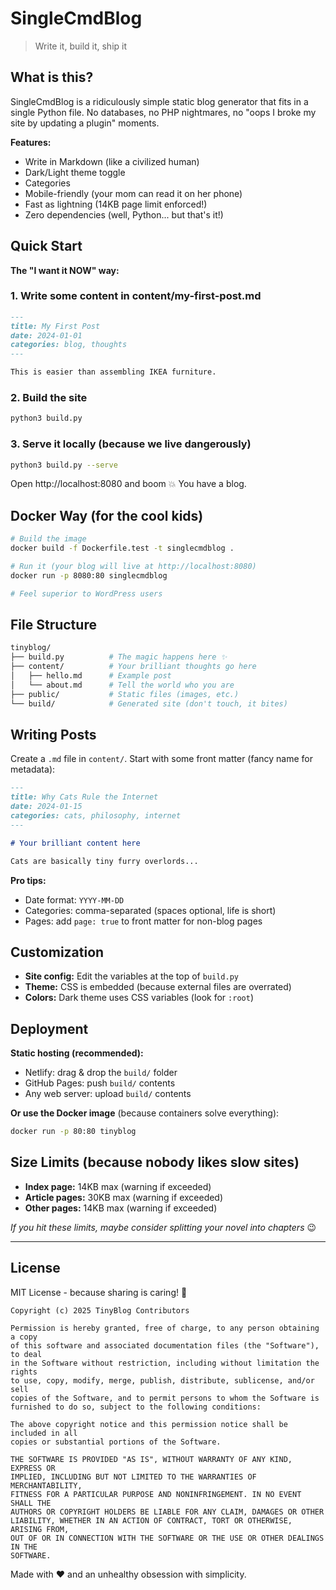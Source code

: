 # SingleCmdBlog

> Write it, build it, ship it

## What is this?

SingleCmdBlog is a ridiculously simple static blog generator that fits in a single Python file. No databases, no PHP nightmares, no "oops I broke my site by updating a plugin" moments.

**Features:**

- Write in Markdown (like a civilized human)
- Dark/Light theme toggle
- Categories
- Mobile-friendly (your mom can read it on her phone)
- Fast as lightning (14KB page limit enforced!)
- Zero dependencies (well, Python... but that's it!)

## Quick Start

**The "I want it NOW" way:**

### 1. Write some content in content/my-first-post.md

```markdown
---
title: My First Post
date: 2024-01-01
categories: blog, thoughts
---

This is easier than assembling IKEA furniture.
```

### 2. Build the site

```bash
python3 build.py
```

### 3. Serve it locally (because we live dangerously)

```bash
python3 build.py --serve
```

Open http://localhost:8080 and boom 💥 You have a blog.

## Docker Way (for the cool kids)

```bash
# Build the image
docker build -f Dockerfile.test -t singlecmdblog .

# Run it (your blog will live at http://localhost:8080)
docker run -p 8080:80 singlecmdblog

# Feel superior to WordPress users
```

## File Structure

```bash
tinyblog/
├── build.py          # The magic happens here ✨
├── content/          # Your brilliant thoughts go here
│   ├── hello.md      # Example post
│   └── about.md      # Tell the world who you are
├── public/           # Static files (images, etc.)
└── build/            # Generated site (don't touch, it bites)
```

## Writing Posts

Create a `.md` file in `content/`. Start with some front matter (fancy name for metadata):

```markdown
---
title: Why Cats Rule the Internet
date: 2024-01-15
categories: cats, philosophy, internet
---

# Your brilliant content here

Cats are basically tiny furry overlords...
```

**Pro tips:**

- Date format: `YYYY-MM-DD`
- Categories: comma-separated (spaces optional, life is short)
- Pages: add `page: true` to front matter for non-blog pages

## Customization

- **Site config:** Edit the variables at the top of `build.py`
- **Theme:** CSS is embedded (because external files are overrated)
- **Colors:** Dark theme uses CSS variables (look for `:root`)

## Deployment

**Static hosting (recommended):**

- Netlify: drag & drop the `build/` folder
- GitHub Pages: push `build/` contents
- Any web server: upload `build/` contents

**Or use the Docker image** (because containers solve everything):

```bash
docker run -p 80:80 tinyblog
```

## Size Limits (because nobody likes slow sites)

- **Index page:** 14KB max (warning if exceeded)
- **Article pages:** 30KB max (warning if exceeded)
- **Other pages:** 14KB max (warning if exceeded)

*If you hit these limits, maybe consider splitting your novel into chapters* 😉

---

## License

MIT License - because sharing is caring! 🎉

```text
Copyright (c) 2025 TinyBlog Contributors

Permission is hereby granted, free of charge, to any person obtaining a copy
of this software and associated documentation files (the "Software"), to deal
in the Software without restriction, including without limitation the rights
to use, copy, modify, merge, publish, distribute, sublicense, and/or sell
copies of the Software, and to permit persons to whom the Software is
furnished to do so, subject to the following conditions:

The above copyright notice and this permission notice shall be included in all
copies or substantial portions of the Software.

THE SOFTWARE IS PROVIDED "AS IS", WITHOUT WARRANTY OF ANY KIND, EXPRESS OR
IMPLIED, INCLUDING BUT NOT LIMITED TO THE WARRANTIES OF MERCHANTABILITY,
FITNESS FOR A PARTICULAR PURPOSE AND NONINFRINGEMENT. IN NO EVENT SHALL THE
AUTHORS OR COPYRIGHT HOLDERS BE LIABLE FOR ANY CLAIM, DAMAGES OR OTHER
LIABILITY, WHETHER IN AN ACTION OF CONTRACT, TORT OR OTHERWISE, ARISING FROM,
OUT OF OR IN CONNECTION WITH THE SOFTWARE OR THE USE OR OTHER DEALINGS IN THE
SOFTWARE.
```

Made with ❤️ and an unhealthy obsession with simplicity.
